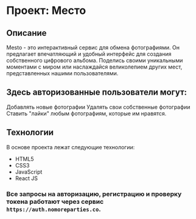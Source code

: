 # Проект: Место 

## Описание
Mesto - это интерактивный сервис для обмена фотографиями. Он предлагает впечатляющий и удобный интерфейс для создания собственного цифрового альбома. Поделись своими уникальными моментами с миром или наслаждайся великолепием других мест, представленных нашими пользователями.

## Здесь авторизованные пользователи могут:

Добавлять новые фотографии
Удалять свои собственные фотографии
Ставить "лайки" любым фотографиям, которые им нравятся.

## Технологии
В основе проекта лежат следующие технологии:

- HTML5
- CSS3
- JavaScript
- React JS

### Все запросы на авторизацию, регистрацию и проверку токена работают через сервис `https://auth.nomoreparties.co`.